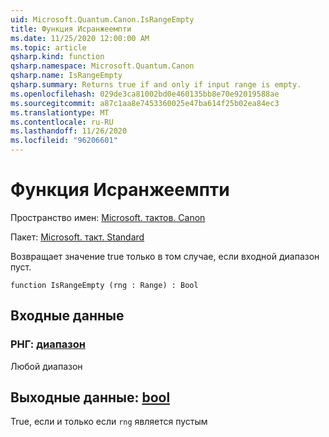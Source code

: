 ```yaml
---
uid: Microsoft.Quantum.Canon.IsRangeEmpty
title: Функция Исранжеемпти
ms.date: 11/25/2020 12:00:00 AM
ms.topic: article
qsharp.kind: function
qsharp.namespace: Microsoft.Quantum.Canon
qsharp.name: IsRangeEmpty
qsharp.summary: Returns true if and only if input range is empty.
ms.openlocfilehash: 029de3ca81002bd0e460135bb8e70e92019588ae
ms.sourcegitcommit: a87c1aa8e7453360025e47ba614f25b02ea84ec3
ms.translationtype: MT
ms.contentlocale: ru-RU
ms.lasthandoff: 11/26/2020
ms.locfileid: "96206601"
---
```

# <a name="israngeempty-function"></a>Функция Исранжеемпти

Пространство имен: [Microsoft. тактов. Canon](xref:Microsoft.Quantum.Canon)

Пакет: [Microsoft. такт. Standard](https://nuget.org/packages/Microsoft.Quantum.Standard)


Возвращает значение true только в том случае, если входной диапазон пуст.

```qsharp
function IsRangeEmpty (rng : Range) : Bool
```


## <a name="input"></a>Входные данные

### <a name="rng--range"></a>РНГ: [диапазон](xref:microsoft.quantum.lang-ref.range)

Любой диапазон



## <a name="output--bool"></a>Выходные данные: [bool](xref:microsoft.quantum.lang-ref.bool)

True, если и только если `rng` является пустым